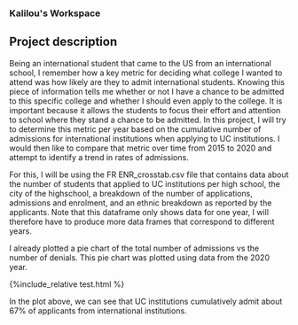 ### Kalilou's Workspace
## Project description 
Being an international student that came to the US from an international school, I remember how a key metric for deciding what college I wanted to attend was how likely are they to admit international students. Knowing this piece of information tells me whether or not I have a chance to be admitted to this specific college and whether I should even apply to the college. It is important because it allows the students to focus their effort and attention to school where they stand a chance to be admitted. In this project, I will try to determine this metric per year based on the cumulative number of admissions for international institutions when applying to UC institutions. I would then like to compare that metric over time from 2015 to 2020 and attempt to identify a trend in rates of admissions.

For this, I will be using the FR ENR_crosstab.csv file that contains data about the number of students that applied to UC institutions per high school, the city of the highschool, a breakdown of the number of applications, admissions and enrolment, and an ethnic breakdown as reported by the applicants. Note that this dataframe only shows data for one year, I will therefore have to produce more data frames that correspond to different years.

I already plotted a pie chart of the total number of admissions vs the number of denials. This pie chart was plotted using data from the 2020 year.

{%include_relative test.html %}

In the plot above, we can see that UC institutions cumulatively admit about 67% of applicants from international institutions.
